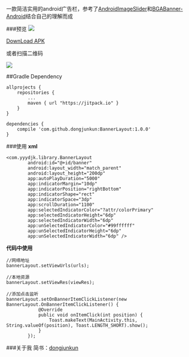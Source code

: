 一款简洁实用的android广告栏，参考了[AndroidImageSlider](https://github.com/daimajia/AndroidImageSlider)和[BGABanner-Android](https://github.com/bingoogolapple/BGABanner-Android)结合自己的理解而成

###预览
<img src="https://raw.githubusercontent.com/dongjunkun/BannerLayoutDemo/master/art/bannerLayoutDemo1.gif"/>

<a href="https://raw.githubusercontent.com/dongjunkun/BannerLayout/master/bannerlayoutsimple.apk">DownLoad APK</a>

或者扫描二维码

<img src="https://raw.githubusercontent.com/dongjunkun/BannerLayoutDemo/master/art/1453087757.png"/>

##Gradle Dependency
```
allprojects {
    repositories {
        ...
        maven { url "https://jitpack.io" }
    }
}

dependencies {
    compile 'com.github.dongjunkun:BannerLayout:1.0.0'
}

```

###使用
**xml**
```
<com.yyydjk.library.BannerLayout
        android:id="@+id/banner"
        android:layout_width="match_parent"
        android:layout_height="200dp"
        app:autoPlayDuration="5000"
        app:indicatorMargin="10dp"
        app:indicatorPosition="rightBottom"
        app:indicatorShape="rect"
        app:indicatorSpace="3dp"
        app:scrollDuration="1100"
        app:selectedIndicatorColor="?attr/colorPrimary"
        app:selectedIndicatorHeight="6dp"
        app:selectedIndicatorWidth="6dp"
        app:unSelectedIndicatorColor="#99ffffff"
        app:unSelectedIndicatorHeight="6dp"
        app:unSelectedIndicatorWidth="6dp" />
```

**代码中使用**
```
//网络地址
bannerLayout.setViewUrls(urls);

//本地资源
bannerLayout.setViewRes(viewRes);

//添加点击监听
bannerLayout.setOnBannerItemClickListener(new BannerLayout.OnBannerItemClickListener() {
            @Override
            public void onItemClick(int position) {
                Toast.makeText(MainActivity.this, String.valueOf(position), Toast.LENGTH_SHORT).show();
            }
        });
```

###关于我
简书：[dongjunkun](http://www.jianshu.com/users/f07458c1a8f3/latest_articles)
